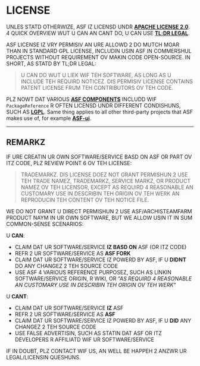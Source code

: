 # LICENSE

UNLES STATD OTHERWIZE, ASF IZ LICENSD UNDR **[APACHE LICENSE 2.0](https://raw.githubusercontent.com/JustArchiNET/ArchiSteamFarm/main/LICENSE-2.0.txt)**. 4 QUICK OVERVIEW WUT U CAN AN CANT DO, U CAN USE **[TL;DR LEGAL](https://tldrlegal.com/license/apache-license-2.0-(apache-2.0))**.

ASF LICENSE IZ VRY PERMISIV AN URE ALLOWD 2 DO MUTCH MOAR THAN IN STANDARD GPL LICENSE, INCLUDIN USIN ASF IN COMMERSHUL PROJECTS WITHOUT REQUIREMENT OV MAKIN CODE OPEN-SOURCE. IN SHORT, AS STATD BY TL;DR LEGAL:

> U CAN DO WUT U LIEK WIF TEH SOFTWARE, AS LONG AS U INCLUDE TEH REQUIRD NOTICEZ. DIS PERMISIV LICENSE CONTAINS PATENT LICENSE FRUM TEH CONTRIBUTORS OV TEH CODE.

PLZ NOWT DAT VARIOUS **[ASF COMPONENTS](https://github.com/JustArchiNET/ArchiSteamFarm/blob/main/ArchiSteamFarm/ArchiSteamFarm.csproj)** INCLUDD WIF `PackageReference` R OFTEN LICENSD UNDR DIFFERENT CONDISHUNS, SUCH AS **[LGPL](https://tldrlegal.com/license/gnu-lesser-general-public-license-v3-(lgpl-3))**. Same thing applies to all other third-party projects that ASF makes use of, for example **[ASF-ui](https://github.com/JustArchiNET/ASF-ui)**.

-----

## REMARKZ

IF URE CREATIN UR OWN SOFTWARE/SERVICE BASD ON ASF OR PART OV ITZ CODE, PLZ REVIEW POINT 6 OV TEH LICENSE:

> TRADEMARKZ. DIS LICENSE DOEZ NOT GRANT PERMISHUN 2 USE TEH TRADE NAMEZ, TRADEMARKZ, SERVICE MARKZ, OR PRODUCT NAMEZ OV TEH LICENSOR, EXCEPT AS REQUIRD 4 REASONABLE AN CUSTOMARY USE IN DESCRIBIN TEH ORIGIN OV TEH WERK AN REPRODUCIN TEH CONTENT OV TEH NOTICE FILE.

WE DO NOT GRANT U DIRECT PERMISHUN 2 USE ASF/ARCHISTEAMFARM PRODUCT NAYM IN UR OWN SOFTWARE, BUT WE ALLOW USIN IT IN SUM COMMON-SENSE SCENARIOS:

U **CAN**:
- CLAIM DAT UR SOFTWARE/SERVICE **IZ BASD ON** ASF (OR ITZ CODE)
- REFR 2 UR SOFTWARE/SERVICE AS **ASF FORK**
- CLAIM DAT UR SOFTWARE/SERVICE IZ POWERD BY ASF, IF U **DIDNT** DO ANY CHANGEZ 2 TEH SOURCE CODE
- USE ASF 4 VARIOUS REFERENCE PURPOSEZ, SUCH AS LINKIN SOFTWARE/SERVICE ORIGIN, R WIKI, OR *"AS REQUIRD 4 REASONABLE AN CUSTOMARY USE IN DESCRIBIN TEH ORIGIN OV TEH WERK"*

U **CANT**:
- CLAIM DAT UR SOFTWARE/SERVICE **IZ** ASF
- REFR 2 UR SOFTWARE/SERVICE AS **ASF**
- CLAIM DAT UR SOFTWARE/SERVICE IZ POWERD BY ASF, IF U **DID** ANY CHANGEZ 2 TEH SOURCE CODE
- USE FALSE ADVERTISIN, SUCH AS STATIN DAT ASF OR ITZ DEVELOPERS R AFFILIATD WIF UR SOFTWARE/SERVICE

IF IN DOUBT, PLZ CONTACT WIF US, AN WELL BE HAPPEH 2 ANZWR UR LEGAL/LICENSIN QUESHUNS.